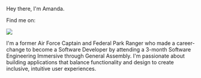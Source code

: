 Hey there, I'm Amanda.

Find me on:<div id="badges">
<a href="https://www.linkedin.com/in/amandastern73/">
<img src="https://img.shields.io/badge/LinkedIn-blue?logo=linkedin&logoColor=white&style=for-the-badge" />
</a>
</div>

I'm a former Air Force Captain and Federal Park Ranger who made a career-change to become a Software Developer by attending a 3-month Software Engineering Immersive through General Assembly. I'm passionate about building applications that balance functionality and design to create inclusive, intuitive user experiences.

